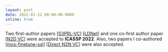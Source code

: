 ```yaml
---
layout: post
date: 2022-01-22 00:00:00-0000
inline: true
---
```


Two first-author papers [[S3PRL-VC](https://arxiv.org/abs/2110.06280)] [[LDNet](https://arxiv.org/abs/2110.09103)] and one co-first author paper [[N2D VC](https://arxiv.org/abs/2110.08213)] were accepted to **ICASSP 2022**. Also, two papers I co-authored [[mos-finetune-ssl](https://arxiv.org/abs/2110.02635)] [[Direct N2N VC](https://arxiv.org/abs/2111.07116)] were also accepted.